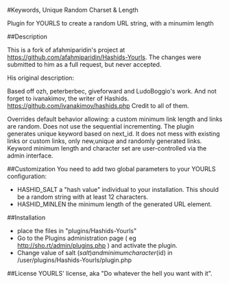 #Keywords, Unique Random Charset & Length

Plugin for YOURLS to create a random URL string, with a minumim length

##Description

This is a fork of afahmiparidin's project at https://github.com/afahmiparidin/Hashids-Yourls. The changes were submitted to him as a full request, but never accepted.

His original description:

Based off ozh, peterberbec, giveforward and LudoBoggio's work. And not forget to ivanakimov, the writer of Hashids. 
https://github.com/ivanakimov/hashids.php
Credit to all of them.

Overrides default behavior allowing: a custom minimum link length and links are random. Does not use the sequential incrementing. The plugin generates unique keyword based on next_id. It does not mess with existing links or custom links, only new,unique and randomly generated links. Keyword minimum length and character set are user-controlled via the admin interface.

##Customization
You need to add two global parameters to your YOURLS configuration:

* HASHID_SALT
  a "hash value" individual to your installation. This should be a random string with at least 12 characters.
* HASHID_MINLEN
  the minimum length of the generated URL element.

##Installation

* place the files in "plugins/Hashids-Yourls"
* Go to the Plugins administration page ( eg http://sho.rt/admin/plugins.php ) and activate the plugin.
* Change value of salt ($salt) and minimum character ($id) in /user/plugins/Hashids-Yourls/plugin.php

##License
YOURLS' license, aka "Do whatever the hell you want with it".
